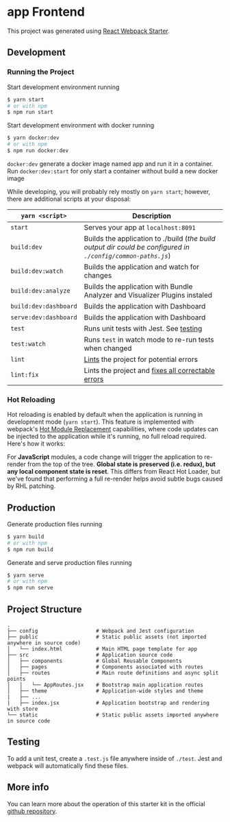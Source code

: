 # app Frontend

This project was generated using [React Webpack Starter](https://github.com/Create-Node-App/create-react-webpack-app).

## Development

### Running the Project

Start development environment running

```sh
$ yarn start
# or with npm
$ npm run start
```

Start development environment with docker running

```sh
$ yarn docker:dev
# or with npm
$ npm run docker:dev
```

`docker:dev` generate a docker image named app and run it in a container. Run `docker:dev:start` for only start a container without build a new docker image

While developing, you will probably rely mostly on `yarn start`; however, there are additional scripts at your disposal:

| `yarn <script>`       | Description                                                                                                             |
| --------------------- | ----------------------------------------------------------------------------------------------------------------------- |
| `start`               | Serves your app at `localhost:8091`                                                                                     |
| `build:dev`           | Builds the application to ./build (_the build output dir could be configured in `./config/common-paths.js`_)            |
| `build:dev:watch`     | Builds the application and watch for changes                                                                            |
| `build:dev:analyze`   | Builds the application with Bundle Analyzer and Visualizer Plugins instaled                                             |
| `build:dev:dashboard` | Builds the application with Dashboard                                                                                   |
| `serve:dev:dashboard` | Builds the application with Dashboard                                                                                   |
| `test`                | Runs unit tests with Jest. See [testing](#testing)                                                                      |
| `test:watch`          | Runs `test` in watch mode to re-run tests when changed                                                                  |
| `lint`                | [Lints](http://stackoverflow.com/questions/8503559/what-is-linting) the project for potential errors                    |
| `lint:fix`            | Lints the project and [fixes all correctable errors](http://eslint.org/docs/user-guide/command-line-interface.html#fix) |

### Hot Reloading

Hot reloading is enabled by default when the application is running in development mode (`yarn start`). This feature is implemented with webpack's [Hot Module Replacement](https://webpack.github.io/docs/hot-module-replacement.html) capabilities, where code updates can be injected to the application while it's running, no full reload required. Here's how it works:

For **JavaScript** modules, a code change will trigger the application to re-render from the top of the tree. **Global state is preserved (i.e. redux), but any local component state is reset**. This differs from React Hot Loader, but we've found that performing a full re-render helps avoid subtle bugs caused by RHL patching.

## Production

Generate production files running

```sh
$ yarn build
# or with npm
$ npm run build
```

Generate and serve production files running

```sh
$ yarn serve
# or with npm
$ npm run serve
```

## Project Structure

```
.
├── config                   # Webpack and Jest configuration
├── public                   # Static public assets (not imported anywhere in source code)
│   └── index.html           # Main HTML page template for app
├── src                      # Application source code
│   ├── components           # Global Reusable Components
│   ├── pages                # Components associated with routes
│   ├── routes               # Main route definitions and async split points
│   │   └── AppRoutes.jsx    # Bootstrap main application routes
│   ├── theme                # Application-wide styles and theme
|   ├── ...
|   ├── index.jsx            # Application bootstrap and rendering with store
└── static                   # Static public assets imported anywhere in source code
```

## Testing

To add a unit test, create a `.test.js` file anywhere inside of `./test`. Jest and webpack will automatically find these files.

## More info

You can learn more about the operation of this starter kit in the official [github repository](https://github.com/Create-Node-App/create-react-webpack-app).
